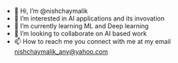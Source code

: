 - 👋 Hi, I’m @nishchaymalik
- 👀 I’m interested in AI applications and its invovation
- 🌱 I’m currently learning ML and Deep learning
- 💞️ I’m looking to collaborate on AI based work
- 📫 How to reach me you connect with me at my email nishchaymalik_any@yahoo.com

<!---
nishchaymalik/nishchaymalik is a ✨ special ✨ repository because its `README.md` (this file) appears on your GitHub profile.
You can click the Preview link to take a look at your changes.
--->
